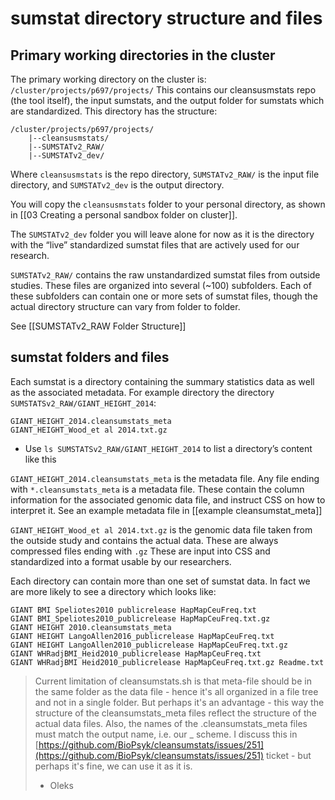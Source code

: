 # sumstat directory structure and files

## Primary working directories in the cluster
The primary working directory on the cluster is:
`/cluster/projects/p697/projects/`
This contains our cleansusmstats repo (the tool itself), the input sumstats, and the output folder for sumstats which are standardized. This directory has the structure:
```
/cluster/projects/p697/projects/
	|--cleansusmstats/
	|--SUMSTATv2_RAW/    
	|--SUMSTATv2_dev/
```
Where `cleansusmstats` is the repo directory,
`SUMSTATv2_RAW/` is the input file directory,
and `SUMSTATv2_dev` is the output directory.

You will copy the `cleansusmstats` folder to your personal directory, as shown in [[03 Creating a personal sandbox folder on cluster]].

The `SUMSTATv2_dev` folder you will leave alone for now as it is the directory with the “live” standardized sumstat files that are actively used for our research.

`SUMSTATv2_RAW/` contains the raw unstandardized sumstat files from outside studies. These files are organized into several (~100) subfolders. Each of these subfolders can contain one or more sets of sumstat files, though the actual directory structure can vary from folder to folder.

See [[SUMSTATv2_RAW Folder Structure]]



## sumstat folders and files
Each sumstat is a directory containing the summary statistics data as well as the associated metadata.
For example directory the directory  `SUMSTATSv2_RAW/GIANT_HEIGHT_2014`:
```
GIANT_HEIGHT_2014.cleansumstats_meta 
GIANT_HEIGHT_Wood_et al 2014.txt.gz
```
- Use `ls SUMSTATSv2_RAW/GIANT_HEIGHT_2014` to list a directory’s content like this 

`GIANT_HEIGHT_2014.cleansumstats_meta` is the metadata file. Any file ending with `*.cleansumstats_meta` is a metadata file. These contain the column information for the associated genomic data file, and instruct CSS on how to interpret it. See an example metadata file in [[example cleansumstat_meta]]

`GIANT_HEIGHT_Wood_et al 2014.txt.gz` is the genomic data file taken from the outside study and contains the actual data. These are always compressed files ending with `.gz` These are input into CSS and standardized into a format usable by our researchers.


Each directory can contain more than one set of sumstat data. In fact we are more likely to see a directory which looks like:
```
GIANT BMI Speliotes2010 publicrelease HapMapCeuFreq.txt
GIANT BMI_Speliotes2010_publicrelease HapMapCeuFreq.txt.gz 
GIANT HEIGHT 2010.cleansumstats_meta
GIANT HEIGHT LangoAllen2016_publicrelease HapMapCeuFreq.txt 
GIANT HEIGHT LangoAllen2010_publicrelease HapMapCeuFreq.txt.gz 
GIANT WHRadjBMI_Heid2010_publicrelease HapMapCeuFreq.txt 
GIANT WHRadjBMI Heid2010_publicrelease HapMapCeuFreq.txt.gz Readme.txt
```

> Current limitation of cleansumstats.sh is that meta-file should be in the same folder as the data file - hence it's all organized in a file tree and not in a single folder. But perhaps it's an advantage - this way the structure of the cleansumstats_meta files reflect the structure of the actual data files. Also, the names of the .cleansumstats_meta files must match the output name, i.e. our <CONSORTIA>_<TRAIT>_<YEAR>_<COMMENT> scheme. I discuss this in  [https://github.com/BioPsyk/cleansumstats/issues/251](https://github.com/BioPsyk/cleansumstats/issues/251) ticket - but perhaps it's fine, we can use it as it is.
> 
> - Oleks